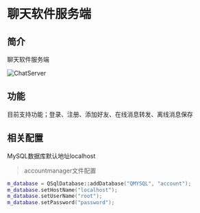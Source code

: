 # 聊天软件服务端

## 简介

聊天软件服务端

![ChatServer](https://github.com/FlowFireStu/Picture/blob/main/ChatServer/ChatServer.png)

## 功能

目前支持功能；登录、注册、添加好友、在线消息转发、离线消息保存

## 相关配置

MySQL数据库默认地址localhost
> accountmanager文件配置
```c++
m_database = QSqlDatabase::addDatabase("QMYSQL", "account");
m_database.setHostName("localhost");
m_database.setUserName("root");
m_database.setPassword("password");
```
